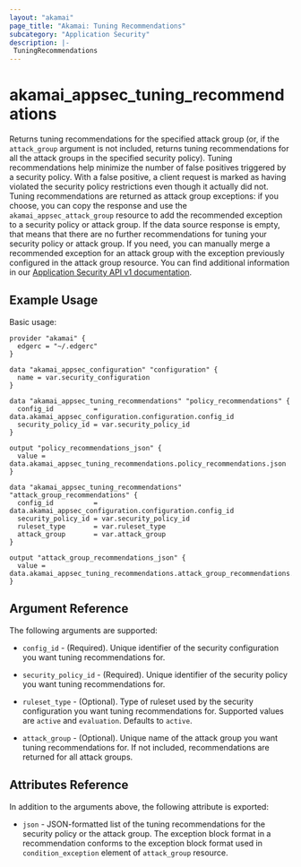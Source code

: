 ```yaml
---
layout: "akamai"
page_title: "Akamai: Tuning Recommendations"
subcategory: "Application Security"
description: |-
 TuningRecommendations
---
```


# akamai_appsec_tuning_recommendations

Returns tuning recommendations for the specified attack group (or, if the `attack_group` argument is not included, returns tuning recommendations for all the attack groups in the specified security policy).
Tuning recommendations help minimize the number of false positives triggered by a security policy. With a false positive, a client request is marked as having violated the security policy restrictions even though it actually did not.
Tuning recommendations are returned as attack group exceptions: if you choose, you can copy the response and use the `akamai_appsec_attack_group` resource to add the recommended exception to a security policy or attack group.
If the data source response is empty, that means that there are no further recommendations for tuning your security policy or attack group.
If you need, you can manually merge a recommended exception for an attack group with the exception previously configured in the attack group resource. 
You can find additional information in our [Application Security API v1 documentation](https://developer.akamai.com/api/cloud_security/application_security/v1.html#getrecommendations).

## Example Usage

Basic usage:

```hcl
provider "akamai" {
  edgerc = "~/.edgerc"
}

data "akamai_appsec_configuration" "configuration" {
  name = var.security_configuration
}

data "akamai_appsec_tuning_recommendations" "policy_recommendations" {
  config_id          = data.akamai_appsec_configuration.configuration.config_id
  security_policy_id = var.security_policy_id
}

output "policy_recommendations_json" {
  value = data.akamai_appsec_tuning_recommendations.policy_recommendations.json
}

data "akamai_appsec_tuning_recommendations" "attack_group_recommendations" {
  config_id          = data.akamai_appsec_configuration.configuration.config_id
  security_policy_id = var.security_policy_id
  ruleset_type       = var.ruleset_type
  attack_group       = var.attack_group
}

output "attack_group_recommendations_json" {
  value = data.akamai_appsec_tuning_recommendations.attack_group_recommendations.json
}
```

## Argument Reference

The following arguments are supported:

* `config_id` - (Required). Unique identifier of the security configuration you want tuning recommendations for.

* `security_policy_id` - (Required). Unique identifier of the security policy you want tuning recommendations for.

* `ruleset_type` - (Optional). Type of ruleset used by the security configuration you want tuning recommendations for. Supported values are `active` and `evaluation`. Defaults to `active`. 

* `attack_group` - (Optional). Unique name of the attack group you want tuning recommendations for. If not included, recommendations are returned for all attack groups.

## Attributes Reference

In addition to the arguments above, the following attribute is exported:

* `json` - JSON-formatted list of the tuning recommendations for the security policy or the attack group. The exception block format in a recommendation conforms to the exception block format used in `condition_exception` element of `attack_group` resource.  

